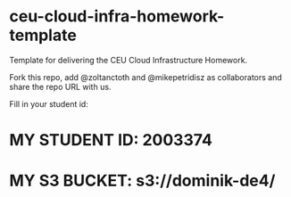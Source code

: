 # ceu-cloud-infra-homework-template
Template for delivering the CEU Cloud Infrastructure Homework.

Fork this repo, add @zoltanctoth and @mikepetridisz as collaborators and share the repo URL with us.

Fill in your student id:
# MY STUDENT ID: 2003374
# MY S3 BUCKET: s3://dominik-de4/

